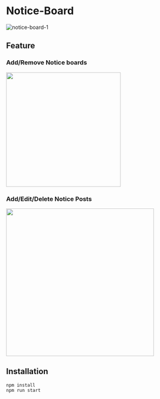 # Notice-Board
![notice-board-1](https://user-images.githubusercontent.com/32905706/83716583-47879200-a66b-11ea-810c-1538e43db445.PNG)

## Feature
### Add/Remove Notice boards
<img src="https://user-images.githubusercontent.com/32905706/83716829-fd52e080-a66b-11ea-9f66-ca23fbd9aba7.PNG" width="310px">

### Add/Edit/Delete Notice Posts
<img src="https://user-images.githubusercontent.com/32905706/83716834-fdeb7700-a66b-11ea-8316-5dc435b6df1f.PNG" width="400px">

## Installation
```
npm install
npm run start
```
